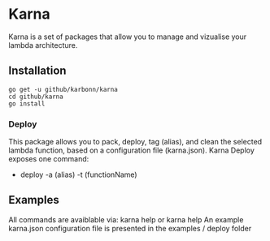 # Karna

Karna is a set of packages that allow you to manage and vizualise your lambda architecture.

## Installation

    go get -u github/karbonn/karna
    cd github/karna
    go install

### Deploy

This package allows you to pack, deploy, tag (alias), and clean the selected lambda function, based on a configuration file (karna.json). Karna Deploy exposes one command:

- deploy -a (alias) -t (functionName)

## Examples

All commands are avaiblable via: karna help or karna <subcommand> help
An example karna.json configuration file is presented in the examples / deploy folder
